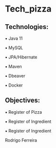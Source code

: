 <h1>Tech_pizza</h1>

<h2>Technologies: </h2>
<p>▪️ Java 11</p>
<p>▪️ MySQL</p>
<p>▪️ JPA/Hibernate</p>
<p>▪️ Maven</p>
<p>▪️ Dbeaver</p>
<p>▪️ Docker</p>

<h2>Objectives:</h2>
<p>▪️ Register of Pizza</p>
<p>▪️ Register of Ingredient</p>
<p>▪️ Register of Ingredient<p>
<p>Rodrigo Ferreira</p>
